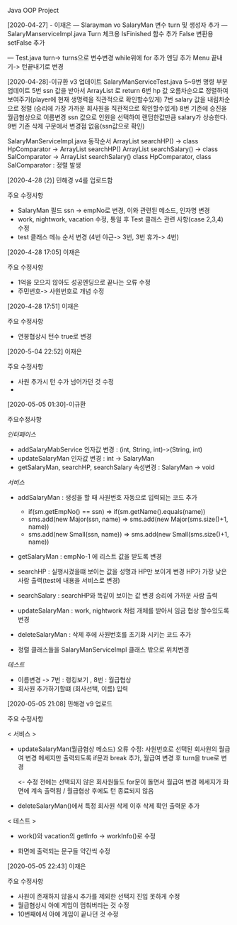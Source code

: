 Java OOP Project

[2020-04-27] - 이재은
— Slarayman vo
SalaryMan 변수 turn 및 생성자 추가
— SalaryManserviceImpl.java
Turn 체크용 IsFinished 함수 추가
False 변환용 setFalse 추가

— Test.java
turn-> turns으로 변수변경
while위에 for 추가
엔딩 추가
Menu 끝내기-> 턴끝내기로 변경

[2020-04-28]-이규환
v3 업데이트
SalaryManServiceTest.java 
5~9번 명령 부분 업데이트
5번 ssn 값을 받아서 ArrayList<SalaryMan> 로 return
6번 hp 값 오름차순으로 정렬하여 보여주기(player에 현재 생명력을 직관적으로 확인할수있게)
7번 salary 값을 내림차순으로 정렬 (승리에 가장 가까운 회사원을 직관적으로 확인할수있게)
8번 기존에 승진을 월급협상으로 이름변경 
    ssn 값으로 인원을 선택하여 랜덤한값만큼 salary가 상승한다.
9번 기존 삭제 구문에서 변경점 없음(ssn값으로 확인) 

SalaryManServiceImpl.java
동작순서
 ArrayList<SalaryMan> searchHP() ->  class HpComparator ->  ArrayList<SalaryMan> searchHP()
 ArrayList<SalaryMan> searchSalary() -> class SalComparator ->  ArrayList<SalaryMan> searchSalary()
 class HpComparator, class SalComparator : 정렬 발생
 
 
 [2020-4-28 (2)] 민해경
 v4를 업로드함
 
 주요 수정사항
 - SalaryMan 필드 ssn -> empNo로 변경, 이와 관련된 메소드, 인자명 변경
 - work, nightwork, vacation 수정, 통일 후 Test 클래스 관련 사항(case 2,3,4) 수정
 - test 클래스 메뉴 순서 변경 (4번 야근-> 3번, 3번 휴가-> 4번)
 
[2020-4-28 17:05] 이재은

 주요 수정사항
 - 1억을 모으지 않아도 성공엔딩으로 끝나는 오류 수정
 - 주민번호-> 사원번호로 개념 수정
 
[2020-4-28 17:51] 이재은

 주요 수정사항
 - 연봉협상시 턴수 true로 변경 
 
 

[2020-5-04 22:52] 이재은

 주요 수정사항
 - 사원 추가시 턴 수가 넘어가던 것 수정
 - 
 

[2020-05-05 01:30]-이규환

 주요수정사항
 
 *인터페이스*
 
  - addSalaryMabService 인자값 변경 : (int, String, int)->(String, int)
  - updateSalaryMan 인자값 변경 : int -> SalaryMan
  - getSalaryMan, searchHP, searchSalary 속성변경 : SalaryMan -> void
 
 *서비스*
 
 - addSalaryMan : 생성을 할 때 사원번호 자동으로 입력되는 코드 추가 
     - if(sm.getEmpNo() == ssn) => if(sm.getName().equals(name))
     - sms.add(new Major(ssn, name) => sms.add(new Major(sms.size()+1, name))
     - sms.add(new Small(ssn, name)) => sms.add(new Small(sms.size()+1, name))


 - getSalaryMan : empNo-1 에 리스트 값을 받도록 변경
 
 - searchHP : 실행시겼을떄 보이는 값을 성명과 HP만 보이게 변경
              HP가 가장 낮은 사람 출력(test에 내용을 서비스로 변경)

 - searchSalary : searchHP와 똑같이 보이는 값 변경 승리에 가까운 사람 출력
 
 - updateSalaryMan : work, nightwork 처럼 개체를 받아서 임금 협상 할수있도록 변경
 
 - deleteSalaryMan : 삭제 후에 사원번호를 초기화 시키는 코드 추가
 
 - 정렬 클래스들을  SalaryManServiceImpl 클래스 밖으로 위치변경

 *테스트*
 
 - 이름변경 -> 7번 : 랭킹보기 , 8번 : 월급협상 
 - 회사원 추가하기할떄 (회사선택, 이름) 입력
 

[2020-05-05 21:08] 민해경 v9 업로드

주요 수정사항

< 서비스 >
- updateSalaryMan(월급협상 메소드) 오류 수정: 
    사원번호로 선택된 회사원의 월급여 변경 메세지만 출력되도록 if문과 break 추가, 
    월급여 변경 후 turn을 true로 변경

    <- 수정 전에는 선택되지 않은 회사원들도 for문이 돌면서 월급여 변경 메세지가 화면에 계속 출력됨 / 월급협상 후에도 턴 종료되지 않음

- deleteSalaryMan()에서 특정 회사원 삭제 이후 삭제 확인 출력문 추가


< 테스트 >

- work()와 vacation의 getInfo -> workInfo()로 수정

- 화면에 출력되는 문구들 약간씩 수정


[2020-05-05 22:43] 이재은

 주요 수정사항
- 사원이 존재하지 않을시 추가를 제외한 선택지 진입 못하게 수정
- 월급협상시 아예 게임이 멈춰버리는 것 수정
- 10번째에서 아예 게임이 끝나던 것 수정
  